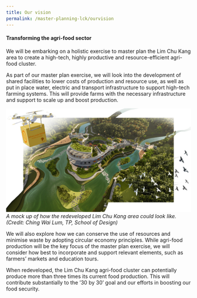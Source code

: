 ```yaml
---
title: Our vision
permalink: /master-planning-lck/ourvision
---
```

#### **Transforming the agri-food sector**

We will be embarking on a holistic exercise to master plan the Lim Chu Kang area to create a high-tech, highly productive and resource-efficient agri-food cluster.  

As part of our master plan exercise, we will look into the development of shared facilities to lower costs of production and resource use, as well as put in place water, electric and transport infrastructure to support high-tech farming systems. This will provide farms with the necessary infrastructure and support to scale up and boost production.

![](/images/aerial_ching%20wai%20lum.jpg)
*A mock up of how the redeveloped Lim Chu Kang area could look like. (Credit: Ching Wai Lum, TP, School of Design)*

We will also explore how we can conserve the use of resources and minimise waste by adopting circular economy principles. While agri-food production will be the key focus of the master plan exercise, we will consider how best to incorporate and support relevant elements, such as farmers’ markets and education tours.

When redeveloped, the Lim Chu Kang agri-food cluster can potentially produce more than three times its current food production. This will contribute substantially to the ’30 by 30’ goal and our efforts in boosting our food security.
